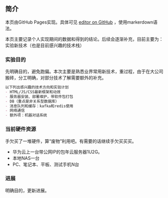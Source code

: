 ## 简介

本页由GitHub Pages实现。具体可见 [editor on GitHub](https://github.com/blackblackcat/Assay-Summarize/edit/master/docs/index.md) ，使用markerdown语法。

本页主要记录个人实现期间的数据和得到的结论。后续会逐渐补充，目前主要为：实验新技术（也是目前感兴趣的技术栈）

### 实验目的

先明确目的，避免跑偏。本次主要是熟悉业界常用新技术，重过程，由于在大公司搬砖，分工明确，对部分技术了解需要额外的补充。

```markdown
以下列出感兴趣的技术方向和实验计划
- HTML/JS/CSS最新框架和动效
- 服务器安装、部署维护，带软件包打包
- DB（重点是非关系型数据库）
- 消息队列和缓存：kafka和redis使用
- 网络通信
- 额外项：机器对话系统
```

### 当前硬件资源

手欠买了一堆硬件，算“废物”利用吧。有需要的话继续手欠买买买。

- 华为云上一台带公网IP的包年云服务器1U2G。
- 本地NAS一台
- PC、笔记本、平板、测试手机N台

### 进展

明确目的，更新进展。
